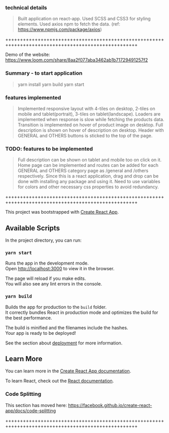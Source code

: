 ### technical details
> Built application on react-app.
> Used SCSS and CSS3 for styling elements.
> Used axios npm to fetch the data. (ref: https://www.npmjs.com/package/axios)

+++++++++++++++++++++++++++++++++++++++++++++++++++++++++++++++++++++++++++++++++++++++++++++++++++

Demo of the website: https://www.loom.com/share/8aa2f077aba3462ab1b71729491257f2

### Summary - to start application
> yarn install
> yarn build
> yarn start 

### features implemented
> Implemented responsive layout with 4-tiles on desktop, 2-tiles on mobile and tablet(portrait), 3-tiles on tablet(landscape).
> Loaders are implemented when response is slow while fetching the products data.
> Transition is implemented on hover of product image on desktop.
> Full description is shown on hover of description on desktop.
> Header with GENERAL and OTHERS buttons is sticked to the top of the page.

### TODO: features to be implemented
> Full description can be shown on tablet and mobile too on click on it.
> Home page can be implemented and routes can be added for each GENERAL and OTHERS category page as /general and /others respectively.
> Since this is a react application, drag and drop can be done with installing any package and using it.
> Need to use variables for colors and other necessary css properties to avoid redundancy.

+++++++++++++++++++++++++++++++++++++++++++++++++++++++++++++++++++++++++++++++++++++++++++++++++++

This project was bootstrapped with [Create React App](https://github.com/facebook/create-react-app).

## Available Scripts

In the project directory, you can run:

### `yarn start`

Runs the app in the development mode.<br />
Open [http://localhost:3000](http://localhost:3000) to view it in the browser.

The page will reload if you make edits.<br />
You will also see any lint errors in the console.

### `yarn build`

Builds the app for production to the `build` folder.<br />
It correctly bundles React in production mode and optimizes the build for the best performance.

The build is minified and the filenames include the hashes.<br />
Your app is ready to be deployed!

See the section about [deployment](https://facebook.github.io/create-react-app/docs/deployment) for more information.

## Learn More

You can learn more in the [Create React App documentation](https://facebook.github.io/create-react-app/docs/getting-started).

To learn React, check out the [React documentation](https://reactjs.org/).

### Code Splitting

This section has moved here: https://facebook.github.io/create-react-app/docs/code-splitting

+++++++++++++++++++++++++++++++++++++++++++++++++++++++++++++++++++++++++++++++++++++++++++++++++++
